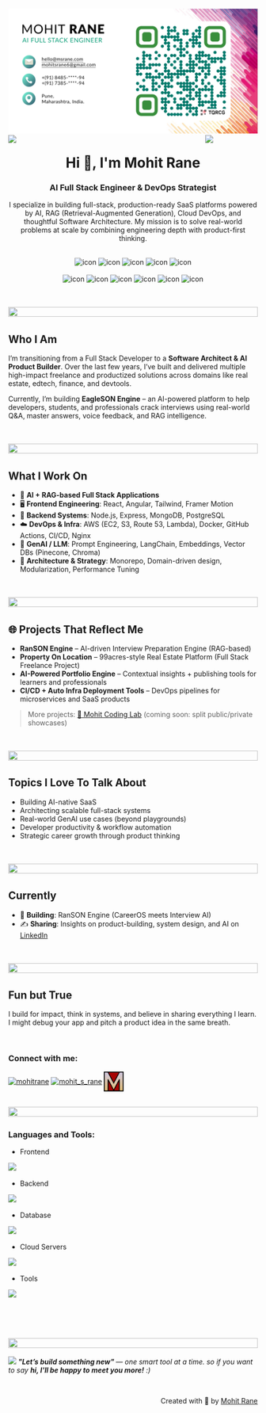 ![logo](msr-mask-vc-card-v2.png)
<img align="left" src="https://user-images.githubusercontent.com/65187002/144930161-2f783401-8d27-4fdf-a2f7-cc0ba32f1f1f.gif" width="21%" style="display:inline;">
<img align="right" src="https://user-images.githubusercontent.com/65187002/144930161-2f783401-8d27-4fdf-a2f7-cc0ba32f1f1f.gif" width="21%" style="display:inline;">

<h1 align="center">Hi 👋, I'm Mohit Rane</h1>
<h3 align="center">AI Full Stack Engineer & DevOps Strategist</h3>
<p align="center">I specialize in building full-stack, production-ready SaaS platforms powered by AI, RAG (Retrieval-Augmented Generation), Cloud DevOps, and thoughtful Software Architecture. My mission is to solve real-world problems at scale by combining engineering depth with product-first thinking.</p>
<!-- <p align="center"> 
 <img src="https://komarev.com/ghpvc/?username=mohit16&label=Profile%20views&color=0e75b6&style=flat" alt="mohit rane" /> 
 <img src="https://img.shields.io/badge/Languages-Python | Java | PHP | Typescript | Node | React -green.svg" alt="mohit rane's languages" />
 <img alt="Profile followers" src="https://img.shields.io/github/followers/mohit16">
</p> -->
<br/>

<div align="center">
  <img src="https://techstack-generator.vercel.app/js-icon.svg" alt="icon"width="50" height="50" />
  <img src="https://techstack-generator.vercel.app/ts-icon.svg" alt="icon" width="50" height="50" />
  <img src="https://techstack-generator.vercel.app/react-icon.svg" alt="icon" width="50" height="50" />
  <img src="https://techstack-generator.vercel.app/python-icon.svg" alt="icon" width="50" height="50" />
 <img src="https://techstack-generator.vercel.app/mysql-icon.svg" alt="icon" width="50" height="50" />
</div>

<br>

<div align="center">
  <img src="https://techstack-generator.vercel.app/aws-icon.svg" alt="icon" width="50" height="50" />
  <img src="https://techstack-generator.vercel.app/docker-icon.svg" alt="icon" width="50" height="50" />
  <img src="https://techstack-generator.vercel.app/github-icon.svg" alt="icon" width="50" height="50" />
  <img src="https://techstack-generator.vercel.app/prettier-icon.svg" alt="icon" width="50" height="50" />
  <img src="https://techstack-generator.vercel.app/restapi-icon.svg" alt="icon" width="50" height="50" />
  <img src="https://techstack-generator.vercel.app/graphql-icon.svg" alt="icon" width="50" height="50" />
</div>

<br><br>
<img src="https://i.imgur.com/dBaSKWF.gif" height="20" width="100%">
## Who I Am
I’m transitioning from a Full Stack Developer to a **Software Architect & AI Product Builder**. Over the last few years, I’ve built and delivered multiple high-impact freelance and productized solutions across domains like real estate, edtech, finance, and devtools.

Currently, I’m building **EagleSON Engine** – an AI-powered platform to help developers, students, and professionals crack interviews using real-world Q&A, master answers, voice feedback, and RAG intelligence.

<br><br>
<img src="https://i.imgur.com/dBaSKWF.gif" height="20" width="100%">
## What I Work On

- 🧱 **AI + RAG-based Full Stack Applications**
- 🖥️ **Frontend Engineering**: React, Angular, Tailwind, Framer Motion
- 🔧 **Backend Systems**: Node.js, Express, MongoDB, PostgreSQL
- ☁️ **DevOps & Infra**: AWS (EC2, S3, Route 53, Lambda), Docker, GitHub Actions, CI/CD, Nginx
- 🧠 **GenAI / LLM**: Prompt Engineering, LangChain, Embeddings, Vector DBs (Pinecone, Chroma)
- 🎯 **Architecture & Strategy**: Monorepo, Domain-driven design, Modularization, Performance Tuning

<br><br>
<img src="https://i.imgur.com/dBaSKWF.gif" height="20" width="100%">
## 🌐 Projects That Reflect Me

- **RanSON Engine** – AI-driven Interview Preparation Engine (RAG-based)
- **Property On Location** – 99acres-style Real Estate Platform (Full Stack Freelance Project)
- **AI-Powered Portfolio Engine** – Contextual insights + publishing tools for learners and professionals
- **CI/CD + Auto Infra Deployment Tools** – DevOps pipelines for microservices and SaaS products

> More projects: [📁 Mohit Coding Lab](https://github.com/Mohit-S-Rane) (coming soon: split public/private showcases)

<br><br>
<img src="https://i.imgur.com/dBaSKWF.gif" height="20" width="100%">
## Topics I Love To Talk About

- Building AI-native SaaS
- Architecting scalable full-stack systems
- Real-world GenAI use cases (beyond playgrounds)
- Developer productivity & workflow automation
- Strategic career growth through product thinking

<br><br>
<img src="https://i.imgur.com/dBaSKWF.gif" height="20" width="100%">
## Currently

- 🔭 **Building**: RanSON Engine (CareerOS meets Interview AI)
- ✍️ **Sharing**: Insights on product-building, system design, and AI on [LinkedIn](https://linkedin.com/in/mohit-s-rane)

<br><br>
<img src="https://i.imgur.com/dBaSKWF.gif" height="20" width="100%">
## Fun but True
I build for impact, think in systems, and believe in sharing everything I learn.  
I might debug your app and pitch a product idea in the same breath.



<br>
<h3 align="left">Connect with me:</h3>
<p align="left">
<a href="https://linkedin.com/in/mohit-s-rane/" target="blank"><img align="center" src="https://raw.githubusercontent.com/rahuldkjain/github-profile-readme-generator/master/src/images/icons/Social/linked-in-alt.svg" alt="mohitrane" height="30" width="40" /></a>
<a href="https://www.instagram.com/mohitsrane/" target="blank"><img align="center" src="https://raw.githubusercontent.com/rahuldkjain/github-profile-readme-generator/master/src/images/icons/Social/instagram.svg" alt="mohit_s_rane" height="30" width="40" /></a>
<a href="https://www.msrane.com" target="blank"><img align="center" src="./m-logo-gif.gif" alt="mohit rane" height="40" width="40" /></a>
</p>
<br>

<img src="https://i.imgur.com/dBaSKWF.gif" height="20" width="100%">

<h3 align="left">Languages and Tools:</h3>

- Frontend
<p align="left">
  <a href="https://skillicons.dev">
    <img src="https://skillicons.dev/icons?i=angular,react,ts,js,nextjs,redux,tailwind,materialui" />
  </a>
</p>

- Backend
<p align="left">
  <a href="https://skillicons.dev">
    <img src="https://skillicons.dev/icons?i=nodejs,express,py,fastapi" />
  </a>
</p>

- Database
<p align="left">
  <a href="https://skillicons.dev">
    <img src="https://skillicons.dev/icons?i=mongodb,mysql,postgresql" />
  </a>
</p>

- Cloud Servers
<p align="left">
  <a href="https://skillicons.dev">
    <img src="https://skillicons.dev/icons?i=aws,firebase,vercel,netlify" />
  </a>
</p>

- Tools
<p align="left">
  <a href="https://skillicons.dev">
    <img src="https://skillicons.dev/icons?i=git,github,docker,ansible,kubernetes,vscode,postman" />
  </a>
</p>

<!-- <br/> -->

<!-- <img src="https://i.imgur.com/dBaSKWF.gif" height="20" width="100%"> -->

<br><br><br>

<img src="https://i.imgur.com/dBaSKWF.gif" height="20" width="100%">

<img src="https://media.giphy.com/media/LnQjpWaON8nhr21vNW/giphy.gif" width="60"> <em><b> "Let’s build something new" </b> — one smart tool at a time. so if you want to say <b>hi, I'll be happy to meet you more!</b> :)</em>

<br>
<p align="right" > Created with 🧡 by <a href="https://msrane.com/">Mohit Rane</a></p>
